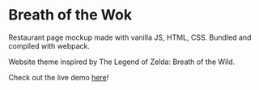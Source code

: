 # Breath of the Wok

Restaurant page mockup made with vanilla JS, HTML, CSS. Bundled and compiled with webpack. 

Website theme inspired by The Legend of Zelda: Breath of the Wild. 

Check out the live demo [here](https://xinweny.github.io/restaurant-page)!
